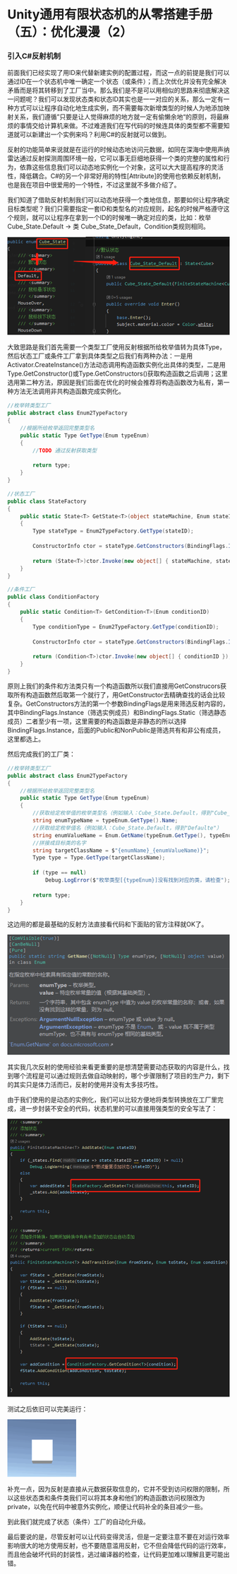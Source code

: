 # Unity通用有限状态机的从零搭建手册（五）：优化漫漫（2）

### 引入C#反射机制

前面我们已经实现了用ID来代替新建实例的配置过程，而这一点的前提是我们可以通过ID在一个状态机中唯一确定一个状态（或条件）；而上次优化并没有完全解决矛盾而是将其转移到了工厂当中。那么我们是不是可以用相似的思路来彻底解决这一问题呢？我们可以发现状态类和状态ID其实也是一一对应的关系，那么一定有一种方式可以让程序自动化地生成实例，而不需要每次新增类型的时候人为地添加映射关系，我们遵循”只要是让人觉得麻烦的地方就一定有偷懒余地“的原则，将最麻烦的事情交给计算机来做。不过难道我们在写代码的时候连具体的类型都不需要知道就可以新建出一个实例来吗？利用C#的反射就可以做到。

反射的功能简单来说就是在运行的时候动态地访问元数据，如同在深海中使用声纳雷达通过反射探测周围环境一般，它可以事无巨细地获得一个类的完整的属性和行为，依靠这些信息我们可以动态地实例化一个对象，这可以大大提高程序的灵活性，降低耦合。C#的另一个非常好用的特性[Attribute]的使用也依赖反射机制，也是我在项目中很爱用的一个特性，不过这里就不多做介绍了。

我们知道了借助反射机制我们可以动态地获得一个类地信息，那要如何让程序确定目标类型呢？我们只需要指定一套ID和类型名的对应规则，起名的时候严格遵守这个规则，就可以让程序在拿到一个ID的时候唯一确定对应的类，比如：枚举Cube_State.Default -> 类 Cube_State_Default，Condition类规则相同。

![image-20220304132256788](https://raw.githubusercontent.com/StarryJam/PicDock/main/imgimage-20220304132256788.png)

大致思路是我们首先需要一个类型工厂使用反射根据所给枚举值转为具体Type，然后状态工厂或条件工厂拿到具体类型之后我们有两种办法：一是用Activator.CreateInstance()方法动态调用构造函数实例化出具体的类型，二是用Type.GetConstructor()或Type.GetConstructors()获取构造函数之后调用；这里选用第二种方法，原因是我们后面在优化的时候会推荐将构造函数改为私有，第一种方法无法调用非共构造函数完成实例化。

```c#
//枚举转类型工厂
public abstract class Enum2TypeFactory
{
    //根据所给枚举返回完整类型名
    public static Type GetType(Enum typeEnum) 
    {
        //TODO 通过反射获取类型

        return type;
    }
}
```

```c#
//状态工厂
public class StateFactory
{
    public static State<T> GetState<T>(object stateMachine, Enum stateID)
    {
        Type stateType = Enum2TypeFactory.GetType(stateID);

        ConstructorInfo ctor = stateType.GetConstructors(BindingFlags.Instance | BindingFlags.Public | BindingFlags.NonPublic)[0];

        return (State<T>)ctor.Invoke(new object[] { stateMachine, stateID });
    }
}
```

```c#
//条件工厂
public class ConditionFactory
{
    public static Condition<T> GetCondition<T>(Enum conditionID)
    {
        Type conditionType = Enum2TypeFactory.GetType(conditionID);

        ConstructorInfo ctor = stateType.GetConstructors(BindingFlags.Instance | BindingFlags.Public | BindingFlags.NonPublic)[0];

        return (Condition<T>)ctor.Invoke(new object[] { conditionID });
    }
}
```

原则上我们的条件和方法类只有一个构造函数所以我们直接用GetConstrucors获取所有构造函数然后取第一个就行了，用GetConstructor去精确查找的话会比较复杂。GetConstructors方法的第一个参数BindingFlags是用来筛选反射内容的，其中BindingFlags.Instance（筛选实例成员）和BindingFlags.Static（筛选静态成员）二者至少有一项，这里需要的构造函数是非静态的所以选择BindingFlags.Instance，后面的Public和NonPublic是筛选共有和非公有成员，这里都选上。

然后完成我们的工厂类：

```c#
//枚举转类型工厂
public abstract class Enum2TypeFactory
{
    //根据所给枚举返回完整类型名
    public static Type GetType(Enum typeEnum)
    {
        //获取给定枚举值的枚举类型名（例如输入：Cube_State.Default，得到"Cube_State"）
        string enumTypeName = typeEnum.GetType().Name;
        //获取给定枚举值名（例如输入：Cube_State.Default，得到"Defaulte"）
        string enumValueName = Enum.GetName(typeEnum.GetType(), typeEnum);
        //拼接成目标类的名字
        string targetClassName = $"{enumName}_{enumValueName)}";
        Type type = Type.GetType(targetClassName);
        
        if (type == null)
            Debug.LogError($"枚举类型[{typeEnum}]没有找到对应的类，请检查");

        return type;
    }
}
```

这边用的都是最基础的反射方法直接看代码和下面贴的官方注释就OK了。

![image-20220306114602350](https://raw.githubusercontent.com/StarryJam/PicDock/main/imgimage-20220306114602350.png)

其实我几次反射的使用经验来看更重要的是想清楚需要动态获取的内容是什么，找到哪个流程是可以通过规则去做自动映射的，哪个步骤限制了项目的生产力，剩下的其实只是体力活而已，反射的使用并没有太多技巧性。

由于我们使用的是动态的实例化，我们可以比较方便地将类型转换放在工厂里完成，进一步封装不安全的代码，状态机里的可以直接用强类型的安全写法了：

![image-20220306143904306](https://raw.githubusercontent.com/StarryJam/PicDock/main/imgimage-20220306143904306.png)

测试之后依旧可以完美运行：

![cubeTest1](https://raw.githubusercontent.com/StarryJam/PicDock/main/imgcubeTest1.gif)



补充一点，因为反射是直接从元数据获取信息的，它并不受到访问权限的限制，所以这些状态类和条件类我们可以将其本身和他们的构造函数访问权限改为private，以免在代码中被意外实例化，顺便让代码补全的条目减少一些。

到此我们就完成了状态（条件）工厂的自动化升级。

最后要说的是，尽管反射可以让代码变得灵活，但是一定要注意不要在对运行效率影响很大的地方使用反射，也不要随意滥用反射，它不但会降低代码的运行效率，而且他会破坏代码的封装性，逃过编译器的检查，让代码更加难以理解且更可能出错。

